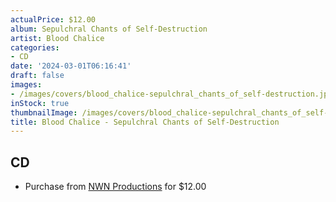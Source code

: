 ```yaml
---
actualPrice: $12.00
album: Sepulchral Chants of Self-Destruction
artist: Blood Chalice
categories:
- CD
date: '2024-03-01T06:16:41'
draft: false
images:
- /images/covers/blood_chalice-sepulchral_chants_of_self-destruction.jpg
inStock: true
thumbnailImage: /images/covers/blood_chalice-sepulchral_chants_of_self-destruction-thumb.jpg
title: Blood Chalice - Sepulchral Chants of Self-Destruction
---
```


## CD
* Purchase from [NWN Productions](http://shop.nwnprod.com/index.php?route=product/product&path=93&product_id=38620&sort=pd.name&order=ASC) for $12.00
